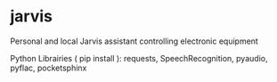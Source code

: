 # jarvis
Personal and local Jarvis assistant controlling electronic equipment

Python Librairies ( pip install ): requests, SpeechRecognition, pyaudio, pyflac, pocketsphinx